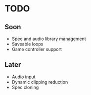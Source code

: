 # TODO

## Soon

- Spec and audio library management
- Saveable loops
- Game controller support

## Later

- Audio input
- Dynamic clipping reduction
- Spec cloning
